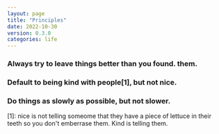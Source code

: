 ```yaml
---
layout: page
title: "Principles"
date: 2022-10-30
version: 0.3.0
categories: life
---
```


### Always try to leave things better than you found. them.

### Default to being kind with people[1], but not nice.

### Do things as slowly as possible, but not slower.


[1]: nice is not telling someome that they have a piece of lettuce in their teeth so you don't emberrase them. Kind is telling them. 
